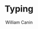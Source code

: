 ---
title: Typing
github: https://github.com/williamcanin/typing-jekyll-template
demo: http://williamcanin.github.io/typing-jekyll-template/
author: William Canin
ssg:
  - Jekyll
cms:
  - No Cms
---